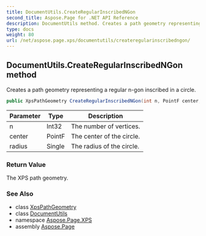 ```yaml
---
title: DocumentUtils.CreateRegularInscribedNGon
second_title: Aspose.Page for .NET API Reference
description: DocumentUtils method. Creates a path geometry representing a regular ngon inscribed in a circle
type: docs
weight: 80
url: /net/aspose.page.xps/documentutils/createregularinscribedngon/
---
```

## DocumentUtils.CreateRegularInscribedNGon method

Creates a path geometry representing a regular n-gon inscribed in a circle.

```csharp
public XpsPathGeometry CreateRegularInscribedNGon(int n, PointF center, float radius)
```

| Parameter | Type | Description |
| --- | --- | --- |
| n | Int32 | The number of vertices. |
| center | PointF | The center of the circle. |
| radius | Single | The radius of the circle. |

### Return Value

The XPS path geometry.

### See Also

* class [XpsPathGeometry](../../../aspose.page.xps.xpsmodel/xpspathgeometry/)
* class [DocumentUtils](../)
* namespace [Aspose.Page.XPS](../../documentutils/)
* assembly [Aspose.Page](../../../)



